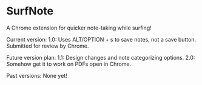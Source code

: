 # SurfNote
A Chrome extension for quicker note-taking while surfing!

Current version:
1.0: Uses ALT/OPTION + s to save notes, not a save button. Submitted for review by Chrome.

Future version plan:
1.1: Design changes and note categorizing options.
2.0: Somehow get it to work on PDFs open in Chrome.

Past versions:
None yet!
